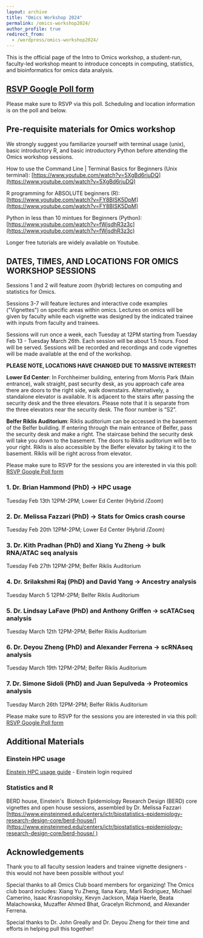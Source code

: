 ```yaml
---
layout: archive
title: "Omics Workshop 2024"
permalink: /omics-workshop2024/
author_profile: true
redirect_from:
  - /wordpress/omics-workshop2024/
---
```



This is the official page of the Intro to Omics workshop, a student-run, faculty-led workshop meant to introduce concepts in computing, statistics, and bioinformatics for omics data analysis.



## [RSVP Google Poll form](https://forms.gle/iuymSPH7EMuePpSV9)
Please make sure to RSVP via this poll. Scheduling and location information is on the poll and below.



## Pre-requisite materials for Omics workshop

We strongly suggest you familiarize yourself with terminal usage (unix), basic introductory R, and basic introductory Python before attending the Omics workshop sessions.



How to use the Command Line | Terminal Basics for Beginners (Unix terminal):
[https://www.youtube.com/watch?v=5XgBd6rjuDQ](https://www.youtube.com/watch?v=5XgBd6rjuDQ)


R programming for ABSOLUTE beginners (R):
[https://www.youtube.com/watch?v=FY8BISK5DpM](https://www.youtube.com/watch?v=FY8BISK5DpM)


Python in less than 10 mintues for Beginners (Python):
[https://www.youtube.com/watch?v=fWjsdhR3z3c](https://www.youtube.com/watch?v=fWjsdhR3z3c)



Longer free tutorials are widely available on Youtube.




## DATES, TIMES, AND LOCATIONS FOR OMICS WORKSHOP SESSIONS

Sessions 1 and 2 will feature zoom (hybrid) lectures on computing and statistics for Omics.

Sessions 3-7 will feature lectures and interactive code examples ("Vignettes") on specific areas within omics. Lectures on omics will be given by faculty while each vignette was designed by the indicated trainee with inputs from faculty and trainees.

Sessions will run once a week, each Tuesday at 12PM starting from Tuesday Feb 13 - Tuesday March 26th. Each session will be about 1.5 hours. Food will be served. Sessions will be recorded and recordings and code vignettes will be made available at the end of the workshop.



**PLEASE NOTE, LOCATIONS HAVE CHANGED DUE TO MASSIVE INTEREST!**

**Lower Ed Center**: In Forchheimer building, entering from Morris Park (Main entrance), walk straight, past security desk, as you approach cafe area there are doors to the right side, walk downstairs. Alternatively, a standalone elevator is available. It is adjacent to the stairs after passing the security desk and the three elevators. Please note that it is separate from the three elevators near the security desk. The floor number is “S2”.

**Belfer Riklis Auditorium**: Riklis auditorium can be accessed in the basement of the Belfer building. If entering through the main entrance of Belfer, pass the security desk and make a right. The staircase behind the security desk will take you down to the basement. The doors to Riklis auditorium will be to your right. Riklis is also accessible by the Belfer elevator by taking it to the basement. Riklis will be right across from elevator.


Please make sure to RSVP for the sessions you are interested in via this poll:
[RSVP Google Poll form](https://forms.gle/iuymSPH7EMuePpSV9)

### 1. Dr. Brian Hammond (PhD) → HPC usage
Tuesday Feb 13th 12PM-2PM; Lower Ed Center (Hybrid /Zoom)

### 2. Dr. Melissa Fazzari (PhD) → Stats for Omics crash course
Tuesday Feb 20th 12PM-2PM; Lower Ed Center (Hybrid /Zoom)

### 3. Dr. Kith Pradhan (PhD) and Xiang Yu Zheng → bulk RNA/ATAC seq analysis
Tuesday Feb 27th 12PM-2PM; Belfer Riklis Auditorium

### 4. Dr. Srilakshmi Raj (PhD) and David Yang → Ancestry analysis
Tuesday March 5 12PM-2PM; Belfer Riklis Auditorium

### 5. Dr. Lindsay LaFave (PhD) and Anthony Griffen → scATACseq analysis
Tuesday March 12th 12PM-2PM; Belfer Riklis Auditorium

### 6. Dr. Deyou Zheng (PhD) and Alexander Ferrena → scRNAseq analysis
Tuesday March 19th 12PM-2PM; Belfer Riklis Auditorium

### 7. Dr. Simone Sidoli (PhD) and Juan Sepulveda → Proteomics analysis
Tuesday March 26th 12PM-2PM; Belfer Riklis Auditorium



Please make sure to RSVP for the sessions you are interested in via this poll:
[RSVP Google Poll form](https://forms.gle/iuymSPH7EMuePpSV9)







## Additional Materials


### Einstein HPC usage

[Einstein HPC usage guide](https://montefioreorg.sharepoint.com/sites/Einstein-IT-HPC/SitePages/HPC3.0-UQuick-Start.aspx) - Einstein login required





### Statistics and R

BERD house, Einstein's  Biotech Epidemiology Research Design (BERD) core vignettes and open house sessions, assembled by Dr. Melissa Fazzari
[https://www.einsteinmed.edu/centers/ictr/biostatistics-epidemiology-research-design-core/berd-house/](https://www.einsteinmed.edu/centers/ictr/biostatistics-epidemiology-research-design-core/berd-house/ )




## Acknowledgements

Thank you to all faculty session leaders and trainee vignette designers - this would not have been possible without you!


Special thanks to all Omics Club board members for organizing! The Omics club board includes: Xiang Yu Zheng, Ilana Karp, Marli Rodriguez, Michael Camerino, Isaac Krasnopolsky, Kevyn Jackson, Maja Haerle, Beata Malachowska, Muzaffer Ahmed Bhat, Gracelyn Richmond, and Alexander Ferrena.


Special thanks to Dr. John Greally and Dr. Deyou Zheng for their time and efforts in helping pull this together!





